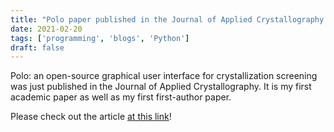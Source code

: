 ```yaml
---
title: "Polo paper published in the Journal of Applied Crystallography!"
date: 2021-02-20
tags: ['programming', 'blogs', 'Python']
draft: false
---
```


Polo: an open-source graphical user interface for crystallization screening
was just published in the Journal of Applied Crystallography. It is my first
academic paper as well as my first first-author paper.

Please check out the article [at this link](https://journals.iucr.org/j/issues/2021/02/00/ei5066/index.html)!